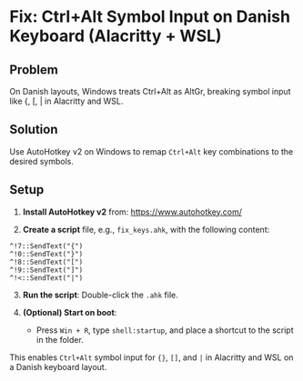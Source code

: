 # Fix: Ctrl+Alt Symbol Input on Danish Keyboard (Alacritty + WSL)

## Problem

On Danish layouts, Windows treats Ctrl+Alt as AltGr, breaking symbol input like {, [, | in Alacritty and WSL.

## Solution

Use AutoHotkey v2 on Windows to remap `Ctrl+Alt` key combinations to the desired symbols.

## Setup

1. **Install AutoHotkey v2** from: https://www.autohotkey.com/

2. **Create a script** file, e.g., `fix_keys.ahk`, with the following content:

```ahk
^!7::SendText("{")
^!0::SendText("}")
^!8::SendText("[")
^!9::SendText("]")
^!<::SendText("|")
```

3. **Run the script**: Double-click the `.ahk` file.

4. **(Optional) Start on boot**:
   - Press `Win + R`, type `shell:startup`, and place a shortcut to the script in the folder.

This enables `Ctrl+Alt` symbol input for `{}`, `[]`, and `|` in Alacritty and WSL on a Danish keyboard layout.
